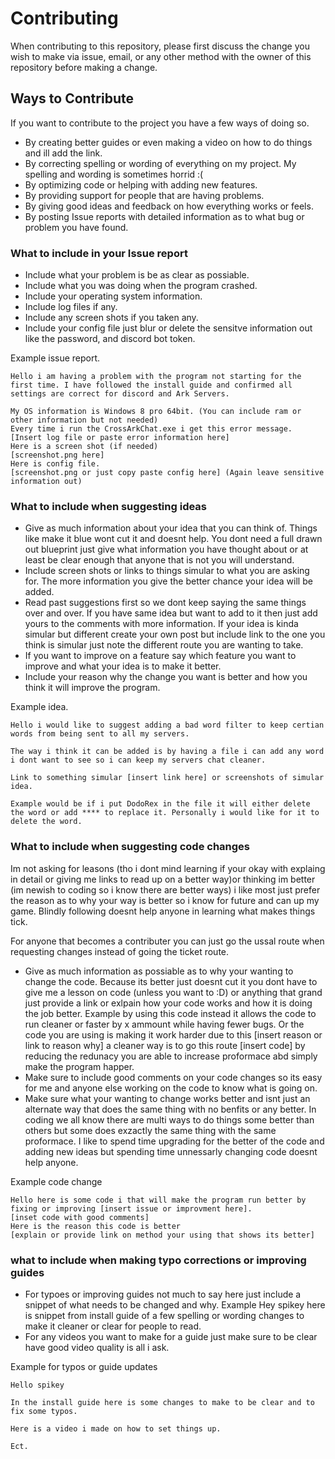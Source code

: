 # Contributing

When contributing to this repository, please first discuss the change you wish to make via issue, email, or any other method with the owner of this repository before making a change.

## Ways to Contribute

If you want to contribute to the project you have a few ways of doing so.

* By creating better guides or even making a video on how to do things and ill add the link.
* By correcting spelling or wording of everything on my project. My spelling and wording is sometimes horrid :(
* By optimizing code or helping with adding new features.
* By providing support for people that are having problems.
* By giving good ideas and feedback on how everything works or feels.
* By posting Issue reports with detailed information as to what bug or problem you have found.

### What to include in your Issue report

* Include what your problem is be as clear as possiable.
* Include what you was doing when the program crashed.
* Include your operating system information.
* Include log files if any.
* Include any screen shots if you taken any.
* Include your config file just blur or delete the sensitve information out like the password, and discord bot token.

Example issue report.
```
Hello i am having a problem with the program not starting for the first time. I have followed the install guide and confirmed all settings are correct for discord and Ark Servers.

My OS information is Windows 8 pro 64bit. (You can include ram or other information but not needed)
Every time i run the CrossArkChat.exe i get this error message. 
[Insert log file or paste error information here]
Here is a screen shot (if needed)
[screenshot.png here]
Here is config file.
[screenshot.png or just copy paste config here] (Again leave sensitive information out)
```

### What to include when suggesting ideas

* Give as much information about your idea that you can think of. Things like make it blue wont cut it and doesnt help. You dont need a full drawn out blueprint just give what information you have thought about or at least be clear enough that anyone that is not you will understand.
* Include screen shots or links to things simular to what you are asking for. The more information you give the better chance your idea will be added.
* Read past suggestions first so we dont keep saying the same things over and over. If you have same idea but want to add to it then just add yours to the comments with more information. If your idea is kinda simular but different create your own post but include link to the one you think is simular just note the different route you are wanting to take.
* If you want to improve on a feature say which feature you want to improve and what your idea is to make it better.
* Include your reason why the change you want is better and how you think it will improve the program.

Example idea.
```
Hello i would like to suggest adding a bad word filter to keep certian words from being sent to all my servers.

The way i think it can be added is by having a file i can add any word i dont want to see so i can keep my servers chat cleaner.

Link to something simular [insert link here] or screenshots of simular idea.

Example would be if i put DodoRex in the file it will either delete the word or add **** to replace it. Personally i would like for it to delete the word.
```

### What to include when suggesting code changes

Im not asking for leasons (tho i dont mind learning if your okay with explaing in detail or giving me links to read up on a better way)or thinking im better (im newish to coding so i know there are better ways) i like most just prefer the reason as to why your way is better so i know for future and can up my game. Blindly following doesnt help anyone in learning what makes things tick.

For anyone that becomes a contributer you can just go the ussal route when requesting changes instead of going the ticket route.

* Give as much information as possiable as to why your wanting to change the code. Because its better just doesnt cut it you dont have to give me a lesson on code (unless you want to :D) or anything that grand just provide a link or exlpain how your code works and how it is doing the job better. Example by using this code instead it allows the code to run cleaner or faster by x ammount while having fewer bugs. Or the code you are using is making it work harder due to this [insert reason or link to reason why] a cleaner way is to go this route [insert code] by reducing the redunacy you are able to increase proformace abd simply make the program happer.
* Make sure to include good comments on your code changes so its easy for me and anyone else working on the code to know what is going on.
* Make sure what your wanting to change works better and isnt just an alternate way that does the same thing with no benfits or any better. In coding we all know there are multi ways to do things some better than others but some does exzactly the same thing with the same proformace. I like to spend time upgrading for the better of the code and adding new ideas but spending time unnessarly changing code doesnt help anyone.

Example code change
```
Hello here is some code i that will make the program run better by fixing or improving [insert issue or improvment here].
[inset code with good comments]
Here is the reason this code is better 
[explain or provide link on method your using that shows its better]
```

### what to include when making typo corrections or improving guides

* For typoes or improving guides not much to say here just include a snippet of what needs to be changed and why. Example Hey spikey here is snippet from install guide of a few spelling or wording changes to make it cleaner or clear for people to read.
* For any videos you want to make for a guide just make sure to be clear have good video quality is all i ask.

Example for typos or guide updates
```
Hello spikey

In the install guide here is some changes to make to be clear and to fix some typos.

Here is a video i made on how to set things up.

Ect.
```
